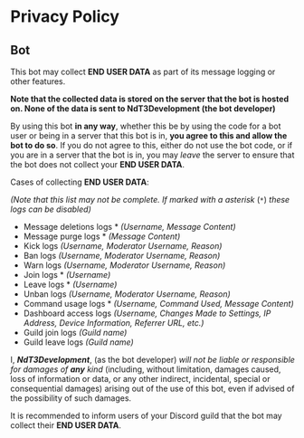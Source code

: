 # Privacy Policy

## Bot

This bot may collect **END USER DATA** as part of its message logging or other features.

**Note that the collected data is stored on the server that the bot is hosted on. None of the data is sent to NdT3Development (the bot developer)**

By using this bot **in any way**, whether this be by using the code for a bot user or being in a server that this bot is in, **you agree to this and allow the bot to do so**. If you do not agree to this, either do not use the bot code, or if you are in a server that the bot is in, you may _leave_ the server to ensure that the bot does not collect your **END USER DATA**.

Cases of collecting **END USER DATA**:

_(Note that this list may not be complete. If marked with a asterisk_ (`*`) _these logs can be disabled)_

- Message deletions logs * _(Username, Message Content)_
- Message purge logs * _(Message Content)_
- Kick logs _(Username, Moderator Username, Reason)_
- Ban logs _(Username, Moderator Username, Reason)_
- Warn logs _(Username, Moderator Username, Reason)_
- Join logs * _(Username)_
- Leave logs * _(Username)_
- Unban logs _(Username, Moderator Username, Reason)_
- Command usage logs * _(Username, Command Used, Message Content)_
- Dashboard access logs _(Username, Changes Made to Settings, IP Address, Device Information, Referrer URL, etc.)_
- Guild join logs _(Guild name)_
- Guild leave logs _(Guild name)_

I, ***NdT3Development***, (as the bot developer) _will not be liable or responsible for damages of_ ***any*** _kind_ (including, without limitation, damages caused, loss of information or data, or any other indirect, incidental, special or consequential damages) arising out of the use of this bot, even if advised of the possibility of such damages.

It is recommended to inform users of your Discord guild that the bot may collect their **END USER DATA**.
